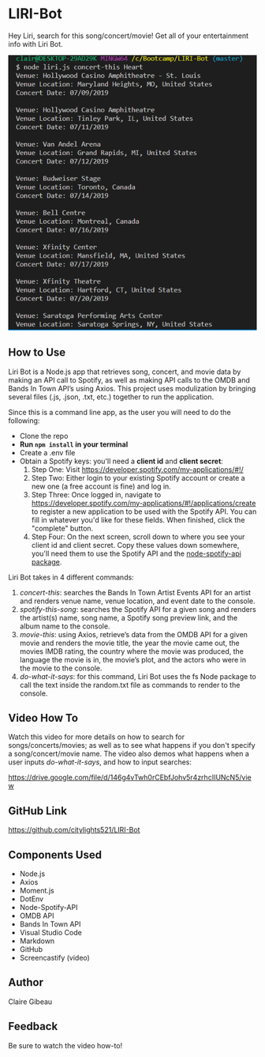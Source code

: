 # LIRI-Bot
Hey Liri, search for this song/concert/movie! Get all of your entertainment info with Liri Bot.

![Image of Liri Bot](/smallerLiriBotPic.PNG)

## How to Use
Liri Bot is a Node.js app that retrieves song, concert, and movie data by making an API call to Spotify, as well as making API calls to the OMDB and Bands In Town API’s using Axios. This project uses modulization by bringing several files (.js, .json, .txt, etc.) together to run the application. 

Since this is a command line app, as the user you will need to do the following:
* Clone the repo
* **Run `npm install` in your terminal**
* Create a .env file
* Obtain a Spotify keys: you'll need a **client id** and **client secret**:
    1. Step One: Visit <https://developer.spotify.com/my-applications/#!/>
    1.  Step Two: Either login to your existing Spotify account or create a new one (a free account is fine) and log in.
    1. Step Three: Once logged in, navigate to <https://developer.spotify.com/my-applications/#!/applications/create> to register a new application to be used with the Spotify API. You can fill in whatever you'd like for these fields. When finished, click the "complete" button.
    1. Step Four: On the next screen, scroll down to where you see your client id and client secret. Copy these values down somewhere, you'll need them to use the Spotify API and the [node-spotify-api package](https://www.npmjs.com/package/node-spotify-api).

Liri Bot takes in 4 different commands: 
1. *concert-this*: searches the Bands In Town Artist Events API for an artist and renders venue name, venue location, and event date to the console. 
2. *spotify-this-song*: searches the Spotify API for a given song and renders the artist(s) name, song name, a Spotify song preview link, and the album name to the console.
3. *movie-this*: using Axios, retrieve’s data from the OMDB API for a given movie and renders the movie title, the year the movie came out, the movies IMDB rating, the country where the movie was produced, the language the movie is in, the movie’s plot, and the actors who were in the movie to the console. 
4. *do-what-it-says*: for this command, Liri Bot uses the fs Node package to call the text inside the random.txt file as commands to render to the console. 

## Video How To
Watch this video for more details on how to search for songs/concerts/movies; as well as to see what happens if you don't specify a song/concert/movie name. The video also demos what happens when a user inputs *do-what-it-says*, and how to input searches:

https://drive.google.com/file/d/146g4vTwh0rCEbfJohv5r4zrhcIIUNcN5/view

## GitHub Link
https://github.com/citylights521/LIRI-Bot

## Components Used
* Node.js
* Axios
* Moment.js
* DotEnv
* Node-Spotify-API
* OMDB API
* Bands In Town API
* Visual Studio Code
* Markdown
* GitHub
* Screencastify (video)

## Author
Claire Gibeau

## Feedback
Be sure to watch the video how-to!
